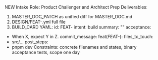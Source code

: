 NEW Intake
Role: Product Challenger and Architect Prep
Deliverables:
1) MASTER_DOC_PATCH as unified diff for MASTER_DOC.md
2) DESIGN/FEAT-<ID>.yml full file
3) BUILD_CARD YAML:
id: FEAT-<ID>
intent: build
summary: ""
acceptance:
  - When X, expect Y in Z.
commit_message: feat(FEAT-<ID>): 
files_to_touch:
  - src/...
post_steps:
  - pnpm dev
Constraints: concrete filenames and states, binary acceptance tests, scope one day
